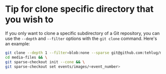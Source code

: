 # Tip for clone specific directory that you wish to
If you only want to clone a specific subdirectory of a Git repository, you can use the `--depth` and `--filter` options with the `git clone` command. Here's an example:
```bash
git clone --depth 1 --filter=blob:none --sparse git@github.com:tehlug/media-files.git && \
cd media-files && \
git sparse-checkout init --cone && \
git sparse-checkout set events/images/<event_number>
```
